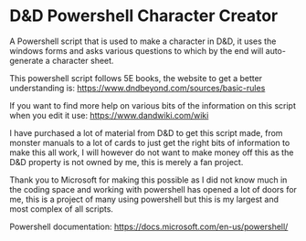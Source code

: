 # D&D Powershell Character Creator
A Powershell script that is used to make a character in D&amp;D, it uses the windows forms and asks various questions to which by the end will auto-generate a character sheet.

This powershell script follows 5E books, the website to get a better understanding is:
https://www.dndbeyond.com/sources/basic-rules

If you want to find more help on various bits of the information on this script when you edit it use:
https://www.dandwiki.com/wiki

I have purchased a lot of material from D&D to get this script made, from monster manuals to a lot of cards to just get the right bits of information to make this all work, I will however do not want to make money off this as the D&D property is not owned by me, this is merely a fan project.

Thank you to Microsoft for making this possible as I did not know much in the coding space and working with powershell has opened a lot of doors for me, this is a project of many using powershell but this is my largest and most complex of all scripts.

Powershell documentation: https://docs.microsoft.com/en-us/powershell/
